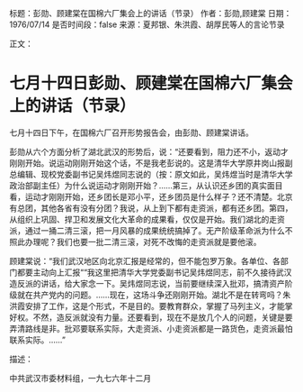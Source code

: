 标题：彭勋、顾建棠在国棉六厂集会上的讲话（节录）
作者：彭勋,顾建棠
日期：1976/07/14
是否时间段：false
来源：夏邦银、朱洪霞、胡厚民等人的言论节录

正文：

# 七月十四日彭勋、顾建棠在国棉六厂集会上的讲话（节录）

七月十四日下午，在国棉六厂召开形势报告会，由彭勋、顾建棠讲话。

彭勋从六个方面分析了湖北武汉的形势后，说：“还要看到，阻力还不小，返动才刚刚开始。说运动刚刚开始这个话，不是我老彭说的。这是清华大学原井岗山报副总编辑、现校党委副书记吴炜煜同志说的（按：原文如此，吴炜煜当时是清华大学政治部副主任）为什么说运动才刚刚开始？……第三，从认识还乡团的真实面目看，运动才刚刚开始，还乡团长是邓小平，还乡团员是什么样子？还不清楚。北京有总团，其他各省有没有分团？我说，从上到下都有走资派，都有还乡团。第四，从组织上巩固、捍卫和发展文化大革命的成果看，仅仅是开始。我们湖北的走资派，通过一捅二清三滚，把一月风暴的成果统统搞掉了。无产阶级革命派为什么不照此办理呢？我们也要一批二清三滚，对死不改悔的走资派就是要他滚。

顾建棠说：“我们武汉地区向北京汇报是经常的，但不能包罗万象。各单位、各部门都要主动向上汇报““我这里把清华大学党委副书记吴炜煜同志，前不久接待武汉造反派的讲话，给大家念一下。吴炜煜同志说，当前要继续深入批邓，搞清资产阶级就在共产党内的问题。……现在，这场斗争还刚刚开始。湖北不是在转弯吗？朱洪霞安排了工作，这是个形式，不是目的。要教育群众，掌握了马列主义，才能掌好权。不然，造反派就没有力量。还要看到，现在不是放几个人的问题，关键是要弄清路线是非。批邓要联系实际，大走资派、小走资派都是一路货色，走资派最怕联系实际。……”

描述：

中共武汉市委材料组，一九七六年十二月

